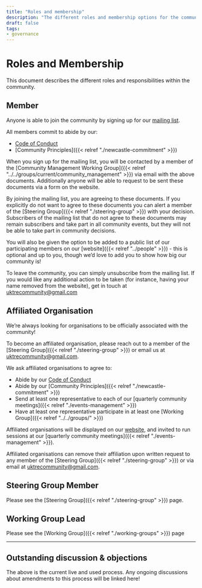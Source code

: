 ```yaml
---
title: "Roles and membership"
description: "The different roles and membership options for the community, both for individuals and organisations"
draft: false
tags:
- governance
---
```


# Roles and Membership

This document describes the different roles and responsibilities within the community.

## Member

Anyone is able to join the community by signing up for our [mailing list](https://www.jiscmail.ac.uk/cgi-bin/wa-jisc.exe?SUBED1=UK-TRE-COMM&A=1).

All members commit to abide by our:
- [Code of Conduct](https://github.com/uk-tre/.github/blob/main/CODE_OF_CONDUCT.md)
- [Community Principles]({{< relref "./newcastle-commitment" >}})

When you sign up for the mailing list, you will be contacted by a member of the [Community Management Working Group]({{< relref "../../groups/current/community_management" >}}) via email with the above documents. 
Additionally anyone will be able to request to be sent these documents via a form on the website.

By joining the mailing list, you are agreeing to these documents. 
If you explicitly do not want to agree to these documents you can alert a member of the [Steering Group]({{< relref "./steering-group" >}}) with your decision. 
Subscribers of the mailing list that do not agree to these documents may remain subscribers and take part in all community events, but they will not be able to take part in community decisions.

You will also be given the option to be added to a public list of our participating members on our [website]({{< relref "../people" >}}) - this is optional and up to you, though we’d love to add you to show how big our community is!

To leave the community, you can simply unsubscribe from the mailing list. If you would like any additional action to be taken (for instance, having your name removed from the website), get in touch at [uktrecommunity@gmail.com](mailto:uktrecommunity@gmail.com) 

## Affiliated Organisation

We’re always looking for organisations to be officially associated with the community!

To become an affiliated organisation, please reach out to a member of the [Steering Group]({{< relref "./steering-group" >}}) or email us at [uktrecommunity@gmail.com](mailto:uktrecommunity@gmail.com).

We ask affiliated organisations to agree to:
- Abide by our [Code of Conduct]((https://github.com/uk-tre/.github/blob/main/CODE_OF_CONDUCT.md))
- Abide by our [Community Principles]({{< relref "./newcastle-commitment" >}})
- Send at least one representative to each of our [quarterly community meetings]({{< relref "./events-management" >}})
- Have at least one representative participate in at least one [Working Group]({{< relref "../../groups/" >}})

Affiliated organisations will be displayed on our [website](/), and invited to run sessions at our [quarterly community meetings]({{< relref "./events-management" >}}).

Affiliated organisations can remove their affiliation upon written request to any member of the [Steering Group]({{< relref "./steering-group" >}}) or via email at [uktrecommunity@gmail.com](mailto:uktrecommunity@gmail.com).

## Steering Group Member

Please see the [Steering Group]({{< relref "./steering-group" >}}) page.

## Working Group Lead
Please see the [Working Group]({{< relref "./working-groups" >}}) page

---

## Outstanding discussion & objections

The above is the current live and used process. Any ongoing discussions about amendments to this process will be linked here!